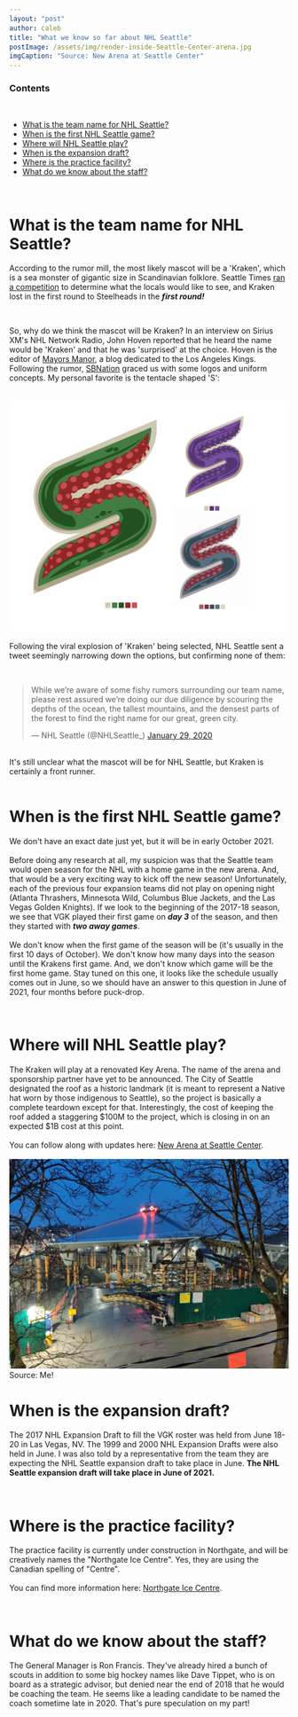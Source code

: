 ```yaml
---
layout: "post"
author: caleb
title: "What we know so far about NHL Seattle"
postImage: /assets/img/render-inside-Seattle-Center-arena.jpg
imgCaption: "Source: New Arena at Seattle Center"
---
```

### Contents
<br><!-- TOC -->

- [What is the team name for NHL Seattle?](#what-is-the-team-name-for-nhl-seattle)
- [When is the first NHL Seattle game?](#when-is-the-first-nhl-seattle-game)
- [Where will NHL Seattle play?](#where-will-nhl-seattle-play)
- [When is the expansion draft?](#when-is-the-expansion-draft)
- [Where is the practice facility?](#where-is-the-practice-facility)
- [What do we know about the staff?](#what-do-we-know-about-the-staff)

<!-- /TOC -->
<br>

# What is the team name for NHL Seattle?

According to the rumor mill, the most likely mascot will be a 'Kraken', which is a sea monster of gigantic size in Scandinavian folklore. Seattle Times [ran a competition](https://projects.seattletimes.com/2018/sports/name-the-seattle-nhl-team/) to determine what the locals would like to see, and Kraken lost in the first round to Steelheads in the ***first round!***

<br>

So, why do we think the mascot will be Kraken? In an interview on Sirius XM's NHL Network Radio, John Hoven reported that he heard the name would be 'Kraken' and that he was 'surprised' at the choice. Hoven is the editor of [Mayors Manor](http://mayorsmanor.com/), a blog dedicated to the Los Angeles Kings. Following the rumor, [SBNation](https://www.sbnation.com/2020/2/8/21128447/seattle-kraken-logo-uniform-jersey) graced us with some logos and uniform concepts. My personal favorite is the tentacle shaped 'S':

<br>


  <img src = "/assets/img/Kraken_tentacle.png" alt = "SBNation Seattle Kraken Tentacle Logo" class = "ccccdd">

<br>

Following the viral explosion of 'Kraken' being selected, NHL Seattle sent a tweet seemingly narrowing down the options, but confirming none of them:

<br>

<blockquote class="twitter-tweet" data-dnt="true" data-theme="light"><p lang="en" dir="ltr">While we’re aware of some fishy rumors surrounding our team name, please rest assured we’re doing our due diligence by scouring the depths of the ocean, the tallest mountains, and the densest parts of the forest to find the right name for our great, green city.</p>&mdash; NHL Seattle (@NHLSeattle_) <a href="https://twitter.com/NHLSeattle_/status/1222658065024995328?ref_src=twsrc%5Etfw">January 29, 2020</a></blockquote> <script async src="https://platform.twitter.com/widgets.js" charset="utf-8"></script>

<br>
It's still unclear what the mascot will be for NHL Seattle, but Kraken is certainly a front runner.
<br>
<br>

# When is the first NHL Seattle game?

We don't have an exact date just yet, but it will be in early October 2021.
<br><br>
Before doing any research at all, my suspicion was that the Seattle team would open season for the NHL with a home game in the new arena. And, that would be a very exciting way to kick off the new season! Unfortunately, each of the previous four expansion teams did not play on opening night (Atlanta Thrashers, Minnesota Wild, Columbus Blue Jackets, and the Las Vegas Golden Knights). If we look to the beginning of the 2017-18 season, we see that VGK played their first game on ***day 3*** of the season, and then they started with ***two away games***.
<br><br>
We don't know when the first game of the season will be (it's usually in the first 10 days of October). We don't know how many days into the season until the Krakens first game. And, we don't know which game will be the first home game. Stay tuned on this one, it looks like the schedule usually comes out in June, so we should have an answer to this question in June of 2021, four months before puck-drop.


<br>

# Where will NHL Seattle play?

The Kraken will play at a renovated Key Arena.  The name of the arena and sponsorship partner have yet to be announced. The City of Seattle designated the roof as a historic landmark (it is meant to represent a Native hat worn by those indigenous to Seattle), so the project is basically a complete teardown except for that. Interestingly, the cost of keeping the roof added a staggering $100M to the project, which is closing in on an expected $1B cost at this point.
<br><br>
You can follow along with updates here: [New Arena at Seattle Center]( http://newarenaatseattlecenter.com/).
<br>
<br>
  <img src = "/assets/img/Key-Arena-Roof-Suspended.jpg" alt = "Key Arena Roof Lift during construction" class = "ccccdd">
  <span class = "caption" >Source: Me!</span>
  <br>

# When is the expansion draft?

The 2017 NHL Expansion Draft to fill the VGK roster was held from June 18-20 in Las Vegas, NV. The 1999 and 2000 NHL Expansion Drafts were also held in June. I was also told by a representative from the team they are expecting the NHL Seattle expansion draft to take place in June. **The NHL Seattle expansion draft will take place in June of 2021.**


<br>

# Where is the practice facility?

The practice facility is currently under construction in Northgate, and will be creatively names the "Northgate Ice Centre". Yes, they are using the Canadian spelling of "Centre".
<br><br>
You can find more information here: [Northgate Ice Centre](https://www.nhl.com/seattle/fans/ice-centre).


<br>

# What do we know about the staff?

The General Manager is Ron Francis. They've already hired a bunch of scouts in addition to some big hockey names like Dave Tippet, who is on board as a strategic advisor, but denied near the end of 2018 that he would be coaching the team. He seems like a leading candidate to be named the coach sometime late in 2020. That's pure speculation on my part!
<br>
<br><br>
